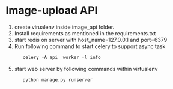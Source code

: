 # Image-upload API
 1. create virualenv inside image_api folder.
 2. Install requirements as mentioned in the requirements.txt
 3. start redis on server with host_name=127.0.0.1 and port=6379
 4. Run following command to start celery to support async task
      ```python
         celery -A api  worker -l info
       ```
 5. start web server by following commands within virtualenv
      ```python
         python manage.py runserver
       ```
